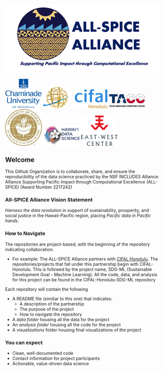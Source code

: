 

<p align="center">
  <img width="600" src="spice_logo_circle.png">
</p>

<img src="cuh_logo.png" width="120" /> <img src="cifal_logo.png" width="210" /> <img src="tacc_logo.png" width="120" /> <img src="uh_logo.png" width="120" /> <img src="hidsi_logo.png" width="120" /> <img src="east_west_logo.png" width="120" /> 

## Welcome

This Github Organization is to collaborate, share, and ensure the reproducibility of the data science practiced by the NSF INCLUDES Alliance: Alliance Supporting Pacific Impact through Computational Excellence (ALL-SPICE) (Award Number 2217242)

### All-SPICE Alliance Vision Statement

*Harness the data revolution* in support of sustainability, prosperity, and social justice in the Hawaii-Pacific region, placing *Pacific data in Pacific hands*.

### How to Navigate

The repositories are project-based, with the beginning of the repository indicating collaboration:

  - For example: The ALL-SPICE Alliance partners with [CIFAL Honolulu](https://chaminade.edu/cifal-honolulu/). The repositories/projects that fall under this partnership begin with CIFAL-Honolulu. This is followed by the project name, SDG-ML (Sustainable Development Goal - Machine Learning). All the code, data, and analysis for this project can be found in the CIFAL-Honolulu-SDG-ML repository

Each repository will contain the following
  - A README file (similiar to this one) that indicates:
      - A description of the partnership 
      - The purpose of the project
      - How to navigate the repository
  - A *data folder* housing all the data for the project
  - An *analysis folder* housing all the code for the project
  - A *visualizations* folder housing final visualizations of the project

### You can expect 

  - Clean, well-documented code
  - Contact information for project participants
  - Actionable, value-driven data science



